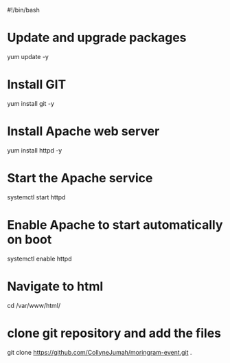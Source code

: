 #!/bin/bash
# Update and upgrade packages
yum update -y
# Install GIT
yum install git -y
# Install Apache web server
yum install httpd -y
# Start the Apache service
systemctl start httpd
# Enable Apache to start automatically on boot
systemctl enable httpd
# Navigate to html
cd /var/www/html/
# clone git repository and add the files 
git clone https://github.com/CollyneJumah/moringram-event.git .
